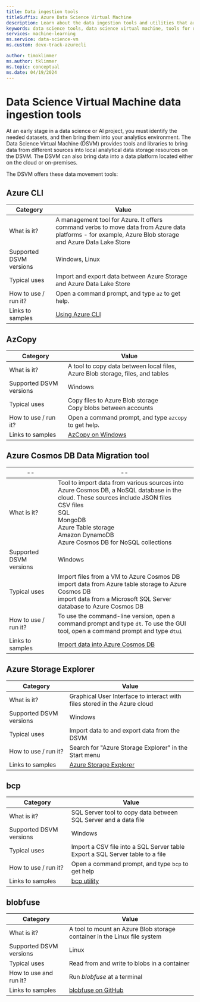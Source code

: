 ```yaml
---
title: Data ingestion tools
titleSuffix: Azure Data Science Virtual Machine
description: Learn about the data ingestion tools and utilities that are preinstalled on the Data Science Virtual Machine.
keywords: data science tools, data science virtual machine, tools for data science, linux data science
services: machine-learning
ms.service: data-science-vm
ms.custom: devx-track-azurecli

author: timoklimmer
ms.author: tklimmer
ms.topic: conceptual
ms.date: 04/19/2024
---
```


# Data Science Virtual Machine data ingestion tools

At an early stage in a data science or AI project, you must identify the needed datasets, and then bring them into your analytics environment. The Data Science Virtual Machine (DSVM) provides tools and libraries to bring data from different sources into local analytical data storage resources on the DSVM. The DSVM can also bring data into a data platform located either on the cloud or on-premises.

The DSVM offers these data movement tools:

## Azure CLI

| Category | Value |
|--|--|
| What is it? | A management tool for Azure. It offers command verbs to move data from Azure data platforms - for example, Azure Blob storage and Azure Data Lake Store |
| Supported DSVM versions | Windows, Linux |
| Typical uses | Import and export data between Azure Storage and Azure Data Lake Store |
| How to use / run it? | Open a command prompt, and type `az` to get help. |
| Links to samples | [Using Azure CLI](/cli/azure) |

## AzCopy

| Category | Value |
|--|--|
| What is it? | A tool to copy data between local files, Azure Blob storage, files, and tables |
| Supported DSVM versions | Windows |
| Typical uses | Copy files to Azure Blob storage<br>Copy blobs between accounts |
| How to use / run it? | Open a command prompt, and type `azcopy` to get help. |
| Links to samples | [AzCopy on Windows](../../storage/common/storage-use-azcopy-v10.md) |

## Azure Cosmos DB Data Migration tool

|--|--|
| ------------- | ------------- |
| What is it? | Tool to import data from various sources into Azure Cosmos DB, a NoSQL database in the cloud. These sources include JSON files<br>CSV files<br>SQL<br>MongoDB<br>Azure Table storage<br>Amazon DynamoDB<br>Azure Cosmos DB for NoSQL collections |
| Supported DSVM versions | Windows |
| Typical uses | Import files from a VM to Azure Cosmos DB<br>import data from Azure table storage to Azure Cosmos DB<br>import data from a Microsoft SQL Server database to Azure Cosmos DB |
| How to use / run it? | To use the command-line version, open a command prompt and type `dt`. To use the GUI tool, open a command prompt and type `dtui` |
| Links to samples | [Import data into Azure Cosmos DB](../../cosmos-db/import-data.md) |

## Azure Storage Explorer

| Category | Value |
|--|--|
| What is it? | Graphical User Interface to interact with files stored in the Azure cloud |
| Supported DSVM versions | Windows |
| Typical uses | Import data to and export data from the DSVM |
| How to use / run it? | Search for "Azure Storage Explorer" in the Start menu |
| Links to samples | [Azure Storage Explorer](vm-do-ten-things.md#access-azure-data-and-analytics-services) |

## bcp

| Category | Value |
|--|--|
| What is it? | SQL Server tool to copy data between SQL Server and a data file |
| Supported DSVM versions | Windows |
| Typical uses | Import a CSV file into a SQL Server table<br>Export a SQL Server table to a file |
| How to use / run it? | Open a command prompt, and type `bcp` to get help |
| Links to samples | [bcp utility](/sql/tools/bcp-utility) |

## blobfuse

| Category | Value |
|--|--|
| What is it? | A tool to mount an Azure Blob storage container in the Linux file system |
| Supported DSVM versions | Linux |
| Typical uses | Read from and write to blobs in a container |
| How to use and run it? | Run _blobfuse_ at a terminal |
| Links to samples | [blobfuse on GitHub](https://github.com/Azure/azure-storage-fuse) |